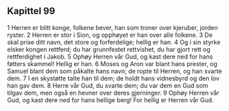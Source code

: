 ## Kapittel 99

1 Herren er blitt konge, folkene bever, han som troner over kjeruber, jorden ryster.
2 Herren er stor i Sion, og opphøyet er han over alle folkene.
3 De skal prise ditt navn, det store og forferdelige; hellig er han.
4 Og i sin styrke elsker kongen rettferd; du har grunnfestet rettvishet, du har gjort rett og rettferdighet i Jakob.
5 Ophøy Herren vår Gud, og kast dere ned for hans føtters skammel! Hellig er han.
6 Moses og Aron var blant hans prester, og Samuel blant dem som påkalte hans navn; de ropte til Herren, og han svarte dem.
7 I en skystøtte talte han til dem; de holdt hans vidnesbyrd og den lov han gav dem.
8 Herre vår Gud, du svarte dem; du var dem en Gud som tilgav dem, men også en hevner over deres gjerninger.
9 Ophøy Herren vår Gud, og kast dere ned for hans hellige berg! For hellig er Herren vår Gud.
